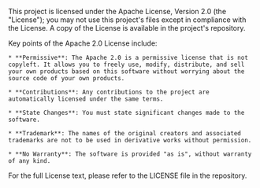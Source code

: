 This project is licensed under the Apache License, Version 2.0 (the "License"); you may not use this project's files except in compliance with the License. A copy of the License is available in the project's repository.

Key points of the Apache 2.0 License include:

    * **Permissive**: The Apache 2.0 is a permissive license that is not copyleft. It allows you to freely use, modify, distribute, and sell your own products based on this software without worrying about the source code of your own products.

    * **Contributions**: Any contributions to the project are automatically licensed under the same terms.

    * **State Changes**: You must state significant changes made to the software.

    * **Trademark**: The names of the original creators and associated trademarks are not to be used in derivative works without permission.

    * **No Warranty**: The software is provided "as is", without warranty of any kind.

For the full License text, please refer to the LICENSE file in the repository.

